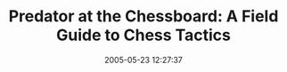 ---
date: 2005-05-23 12:27:37
link:
  source: delicious
  source_url: https://del.icio.us/roytang
  text: 'Predator at the Chessboard: A Field Guide to Chess Tactics'
  url: http://www.chesstactics.org/
slug: predator-at-the-chessboard-a-field-guide-to-chess-tactics
source: delicious
tags:
- games
- chess
title: 'Predator at the Chessboard: A Field Guide to Chess Tactics'
---